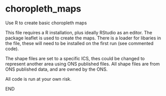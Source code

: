 # choropleth_maps
Use R to create basic choropleth maps


This file requires a R installation, plus ideally RStudio as an editor.  The package leaflet is used to create the maps.
There is a loader for libaries in the file, these will need to be installed on the first run (see commented code).

The shape files are set to a specific ICS, thes could be changed to represent another area using ONS published files.
All shape files are from ONS published data, and are owned by the ONS.

All code is run at your own risk.

END
